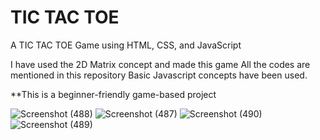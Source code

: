 # TIC TAC TOE
 A TIC TAC TOE Game using HTML, CSS, and JavaScript

I have used the 2D Matrix concept and made this game
All the codes are mentioned in this repository
Basic Javascript concepts have been used.

**This is a beginner-friendly game-based project

![Screenshot (488)](https://github.com/joy101020/TIC-TAC-TOE/assets/112161371/625e7289-2a71-483d-bf0e-971cb33c464e)
![Screenshot (487)](https://github.com/joy101020/TIC-TAC-TOE/assets/112161371/351386e0-2a66-4d73-bbee-d0b2bb5aa2e6)
![Screenshot (490)](https://github.com/joy101020/TIC-TAC-TOE/assets/112161371/3404aacd-8de0-470f-8f0e-33806caf8e00)
![Screenshot (489)](https://github.com/joy101020/TIC-TAC-TOE/assets/112161371/675bb280-b46f-4f7c-942b-ef31c5913559)
